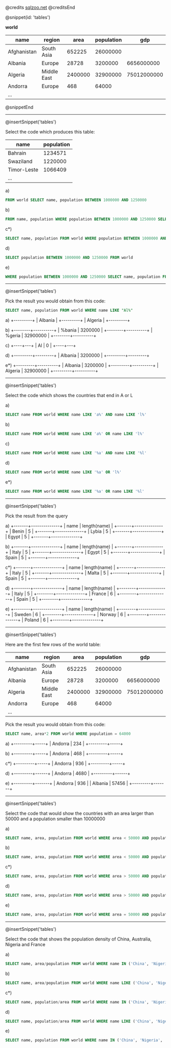 @credits
[sqlzoo.net](https://sqlzoo.net)
@creditsEnd

@snippet(id: 'tables')

**world**

| name        | region      | area    | population | gdp         |
|-------------|-------------|---------|------------|-------------|
| Afghanistan | South Asia  | 652225  | 26000000   |             |
| Albania     | Europe      | 28728   | 3200000    | 6656000000  |
| Algeria     | Middle East | 2400000 | 32900000   | 75012000000 |
| Andorra     | Europe      | 468     | 64000      |             |
| ...         |             |         |            |             |

@snippetEnd

---
@insertSnippet('tables')

Select the code which produces this table:

| name        | population |
|-------------|------------|
| Bahrain     | 1234571    |
| Swaziland   | 1220000    |
| Timor-Leste | 1066409    |
| ...         |            |

a)
```sql
FROM world SELECT name, population BETWEEN 1000000 AND 1250000
```

b)
```sql
FROM name, population WHERE population BETWEEN 1000000 AND 1250000 SELECT world
```

c*)
```sql
SELECT name, population FROM world WHERE population BETWEEN 1000000 AND 1250000
```

d)
```sql
SELECT population BETWEEN 1000000 AND 1250000 FROM world
```

e)
```sql
WHERE population BETWEEN 1000000 AND 1250000 SELECT name, population FROM world
```

---
@insertSnippet('tables')

Pick the result you would obtain from this code:

```sql
SELECT name, population FROM world WHERE name LIKE "Al%"
```

a)
+---------+
| Albania |
+---------+
| Algeria |
+---------+

b)
+--------+----------+
| %bania | 3200000  |
+--------+----------+
| %geria | 32900000 |
+--------+----------+

c)
+----+---+
| Al | 0 |
+----+---+

d)
+---------+---------+
| Albania | 3200000 |
+---------+---------+

e*)
+---------+----------+
| Albania | 3200000  |
+---------+----------+
| Algeria | 32900000 |
+---------+----------+

---
@insertSnippet('tables')

Select the code which shows the countries that end in A or L

a)
```sql
SELECT name FROM world WHERE name LIKE 'a%' AND name LIKE 'l%'
```

b)
```sql
SELECT name FROM world WHERE name LIKE 'a%' OR name LIKE 'l%'
```

c)
```sql
SELECT name FROM world WHERE name LIKE '%a' AND name LIKE '%l'
```

d)
```sql
SELECT name FROM world WHERE name LIKE '%a' OR 'l%'
```

e*)
```sql
SELECT name FROM world WHERE name LIKE '%a' OR name LIKE '%l'
```

---
@insertSnippet('tables')

Pick the result from the query

a)
+-------+--------------+
| name	| length(name) |
+-------+--------------+
| Benin	| 5            |
+-------+--------------+
| Lybia	| 5            |
+-------+--------------+
| Egypt	| 5            |
+-------+--------------+

b)
+-------+--------------+
| name  | length(name) |
+-------+--------------+
| Italy	| 5            |
+-------+--------------+
| Egypt	| 5            |
+-------+--------------+
| Spain	| 5            |
+-------+--------------+

c*)
+-------+--------------+
| name  | length(name) |
+-------+--------------+
| Italy	| 5            |
+-------+--------------+
| Malta	| 5            |
+-------+--------------+
| Spain	| 5            |
+-------+--------------+

d)
+--------+--------------+
| name	 | length(name) |
+--------+--------------+
| Italy	 | 5            |
+--------+--------------+
| France | 6            |
+--------+--------------+
| Spain	 | 5            |
+--------+--------------+

e)
+--------+--------------+
| name	 | length(name) |
+--------+--------------+
| Sweden | 6            |
+--------+--------------+
| Norway | 6            |
+--------+--------------+
| Poland | 6            |
+--------+--------------+

---
@insertSnippet('tables')

Here are the first few rows of the world table:

| name | region | area | population | gdp |
| --- | --- | --- | --- | --- |
| Afghanistan | South Asia | 652225 | 26000000 |
| Albania | Europe | 28728 | 3200000 | 6656000000 |
| Algeria | Middle East | 2400000 | 32900000 | 75012000000 |
| Andorra | Europe | 468 | 64000 |
| ... | | | |

Pick the result you would obtain from this code:

```sql
SELECT name, area*2 FROM world WHERE population = 64000
```

a)
+---------+-----+
| Andorra | 234 |
+---------+-----+

b)
+---------+-----+
| Andorra |	468 |
+---------+-----+

c*)
+---------+-----+
| Andorra | 936 |
+---------+-----+

d)
+---------+------+
| Andorra | 4680 |
+---------+------+

e)
+---------+-------+
| Andorra | 936   |
| Albania | 57456 |
+---------+-------+

---
@insertSnippet('tables')

Select the code that would show the countries with an area larger than 50000 and a population smaller than 10000000

a)
```sql
SELECT name, area, population FROM world WHERE area < 50000 AND population < 10000000
```

b)
```sql
SELECT name, area, population FROM world WHERE area < 50000 AND population > 10000000
```

c*)
```sql
SELECT name, area, population FROM world WHERE area > 50000 AND population < 10000000
```

d)
```sql
SELECT name, area, population FROM world WHERE area > 50000 AND population > 10000000
```

e)
```sql
SELECT name, area, population FROM world WHERE area = 50000 AND population = 10000000
```

---
@insertSnippet('tables')

Select the code that shows the population density of China, Australia, Nigeria and France

a)
```sql
SELECT name, area/population FROM world WHERE name IN ('China', 'Nigeria', 'France', 'Australia')
```

b)
```sql
SELECT name, area/population FROM world WHERE name LIKE ('China', 'Nigeria', 'France', 'Australia')
```

c*)
```sql
SELECT name, population/area FROM world WHERE name IN ('China', 'Nigeria', 'France', 'Australia')
```

d)
```sql
SELECT name, population/area FROM world WHERE name LIKE ('China', 'Nigeria', 'France', 'Australia')
```

e)
```sql
SELECT name, population FROM world WHERE name IN ('China', 'Nigeria', 'France', 'Australia')
```